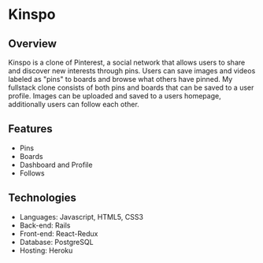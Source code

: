 # Kinspo

## Overview

Kinspo is a clone of Pinterest, a social network that allows users to share and discover new interests through pins. Users can save images and videos 
labeled as "pins" to boards and browse what others have pinned. My fullstack clone consists of both pins and boards that can be saved to a user profile. 
Images can be uploaded and saved to a users homepage, additionally users can follow each other.

## Features

* Pins
* Boards
* Dashboard and Profile
* Follows

## Technologies

* Languages: Javascript, HTML5, CSS3
* Back-end: Rails 
* Front-end: React-Redux
* Database: PostgreSQL
* Hosting: Heroku
